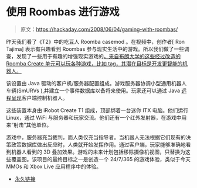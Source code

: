 # 使用 Roombas 进行游戏

> 原文：<https://hackaday.com/2008/06/04/gaming-with-roombas/>

昨天我们看了《T2》中的吃豆人 Roomba casemod 。在视频中，创作者[ Ron Tajima] 表示有兴趣看到 Roombas 参与现实生活中的游戏。所以我们做了一些调查，发现了一些用于有趣的增强现实游戏的[。来自布朗大学的这些经过改造的 Roomba Create 单元可以玩各种游戏，比如 tag，其潜在目标是开发更智能的机器人。](http://robotics.cs.brown.edu/projects/embodied_gaming/)

该设置由 Java 驱动的客户机/服务器配置组成。游戏服务器协调小型通用机器人车辆(SmURVs ),并建立一个事件数据库以备将来使用。玩家还可以通过 Java [远程呈现](http://www.mahalo.com/Telepresence)客户端控制机器人。

这些装置本身由 iRobot Create T1 组成，顶部绑着一台迷你 ITX 电脑。他们运行 Linux，通过 WiFi 与服务器和玩家交流。他们还有一个红外发射器，在游戏中用来“射击”其他单位。

游戏中，服务器充当裁判，而人类仅充当指导者。当机器人无法根据它们现有的决策政策数据库做出反应时，人类就开始发挥作用。通过客户端，玩家能够准确地看到机器人看到的 3D 叠加效果。游戏的未来计划包括移除摄像机视图，只替换为这些覆盖图。该项目的最终目标之一是创造一个 24/7/365 的游戏体验，类似于今天 MMOs 和 Xbox Live 应用程序中的体验。

*   [永久链接](http://robotics.cs.brown.edu/projects/embodied_gaming/)